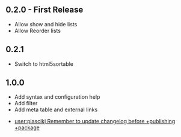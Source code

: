 ## 0.2.0 - First Release
* Allow show and hide lists
* Allow Reorder lists

## 0.2.1
* Switch to html5sortable

## 1.0.0
* Add syntax and configuration help
* Add filter
* Add meta table and external links

- [user:piascikj Remember to update changelog before +publishing +package](#DOING:40)
